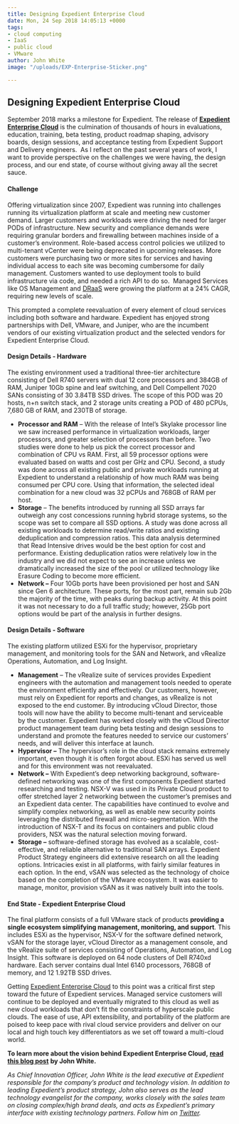 ```yaml
---
title: Designing Expedient Enterprise Cloud
date: Mon, 24 Sep 2018 14:05:13 +0000
tags:
- cloud computing
- IaaS
- public cloud
- VMware
author: John White
image: "/uploads/EXP-Enterprise-Sticker.png"

---
```

## Designing Expedient Enterprise Cloud

September 2018 marks a milestone for Expedient. The release of [**Expedient Enterprise Cloud**](https://www.expedient.com/services/infrastructure-as-a-service/cloud/) is the culmination of thousands of hours in evaluations, education, training, beta testing, product roadmap shaping, advisory boards, design sessions, and acceptance testing from Expedient Support and Delivery engineers.  As I reflect on the past several years of work, I want to provide perspective on the challenges we were having, the design process, and our end state, of course without giving away all the secret sauce.

#### Challenge

Offering virtualization since 2007, Expedient was running into challenges running its virtualization platform at scale and meeting new customer demand. Larger customers and workloads were driving the need for larger PODs of infrastructure. New security and compliance demands were requiring granular borders and firewalling between machines inside of a customer’s environment. Role-based access control policies we utilized to multi-tenant vCenter were being deprecated in upcoming releases. More customers were purchasing two or more sites for services and having individual access to each site was becoming cumbersome for daily management. Customers wanted to use deployment tools to build infrastructure via code, and needed a rich API to do so.  Managed Services like OS Management and [DRaaS](https://www.expedient.com/services/managed-services/disaster-recovery/) were growing the platform at a 24% CAGR, requiring new levels of scale.

This prompted a complete reevaluation of every element of cloud services including both software and hardware. Expedient has enjoyed strong partnerships with Dell, VMware, and Juniper, who are the incumbent vendors of our existing virtualization product and the selected vendors for Expedient Enterprise Cloud.

#### Design Details - Hardware

The existing environment used a traditional three-tier architecture consisting of Dell R740 servers with dual 12 core processors and 384GB of RAM, Juniper 10Gb spine and leaf switching, and Dell Compellent 7020 SANs consisting of 30 3.84TB SSD drives. The scope of this POD was 20 hosts, n+n switch stack, and 2 storage units creating a POD of 480 pCPUs, 7,680 GB of RAM, and 230TB of storage.

* **Processor and RAM** – With the release of Intel’s Skylake processor line we saw increased performance in virtualization workloads, larger processors, and greater selection of processors than before. Two studies were done to help us pick the correct processor and combination of CPU vs RAM. First, all 59 processor options were evaluated based on watts and cost per GHz and CPU. Second, a study was done across all existing public and private workloads running at Expedient to understand a relationship of how much RAM was being consumed per CPU core. Using that information, the selected ideal combination for a new cloud was 32 pCPUs and 768GB of RAM per host.
* **Storage** – The benefits introduced by running all SSD arrays far outweigh any cost concessions running hybrid storage systems, so the scope was set to compare all SSD options. A study was done across all existing workloads to determine read/write ratios and existing deduplication and compression ratios. This data analysis determined that Read Intensive drives would be the best option for cost and performance. Existing deduplication ratios were relatively low in the industry and we did not expect to see an increase unless we dramatically increased the size of the pool or utilized technology like Erasure Coding to become more efficient.
* **Network –** Four 10Gb ports have been provisioned per host and SAN since Gen 6 architecture. These ports, for the most part, remain sub 2Gb the majority of the time, with peaks during backup activity. At this point it was not necessary to do a full traffic study; however, 25Gb port options would be part of the analysis in further designs.

#### Design Details - Software

The existing platform utilized ESXi for the hypervisor, proprietary management, and monitoring tools for the SAN and Network, and vRealize Operations, Automation, and Log Insight.

* **Management** – The vRealize suite of services provides Expedient engineers with the automation and management tools needed to operate the environment efficiently and effectively. Our customers, however, must rely on Expedient for reports and changes, as vRealize is not exposed to the end customer. By introducing vCloud Director, those tools will now have the ability to become multi-tenant and serviceable by the customer. Expedient has worked closely with the vCloud Director product management team during beta testing and design sessions to understand and promote the features needed to service our customers’ needs, and will deliver this interface at launch.
* **Hypervisor –** The hypervisor’s role in the cloud stack remains extremely important, even though it is often forgot about. ESXi has served us well and for this environment was not reevaluated.
* **Network –** With Expedient’s deep networking background, software-defined networking was one of the first components Expedient started researching and testing. NSX-V was used in its Private Cloud product to offer stretched layer 2 networking between the customer’s premises and an Expedient data center. The capabilities have continued to evolve and simplify complex networking, as well as enable new security points leveraging the distributed firewall and micro-segmentation. With the introduction of NSX-T and its focus on containers and public cloud providers, NSX was the natural selection moving forward.
* **Storage –** software-defined storage has evolved as a scalable, cost-effective, and reliable alternative to traditional SAN arrays. Expedient Product Strategy engineers did extensive research on all the leading options. Intricacies exist in all platforms, with fairly similar features in each option. In the end, vSAN was selected as the technology of choice based on the completion of the VMware ecosystem. It was easier to manage, monitor, provision vSAN as it was natively built into the tools.

#### End State - Expedient Enterprise Cloud

The final platform consists of a full VMware stack of products **providing a single ecosystem simplifying management, monitoring, and support**. This includes ESXi as the hypervisor, NSX-V for the software defined network, vSAN for the storage layer, vCloud Director as a management console, and the vRealize suite of services consisting of Operations, Automation, and Log Insight. This software is deployed on 64 node clusters of Dell R740xd hardware. Each server contains dual Intel 6140 processors, 768GB of memory, and 12 1.92TB SSD drives.

Getting [Expedient Enterprise Cloud](https://www.expedient.com/services/infrastructure-as-a-service/cloud/) to this point was a critical first step toward the future of Expedient services. Managed service customers will continue to be deployed and eventually migrated to this cloud as well as new cloud workloads that don’t fit the constraints of hyperscale public clouds. The ease of use, API extensibility, and portability of the platform are poised to keep pace with rival cloud service providers and deliver on our local and high touch key differentiators as we set off toward a multi-cloud world.

**To learn more about the vision behind Expedient Enterprise Cloud,** [**read this blog post**](https://www.expedient.com/blog/expedient-cloud-evolution-a-vision-5-years-in-the-making/) **by John White.**

_As Chief Innovation Officer, John White is the lead executive at Expedient responsible for the company’s product and technology vision. In addition to leading Expedient’s product strategy, John also serves as the lead technology evangelist for the company, works closely with the sales team on closing complex/high brand deals, and acts as Expedient’s primary interface with existing technology partners. Follow him on_ [_Twitter_](https://twitter.com/johna_white)_._